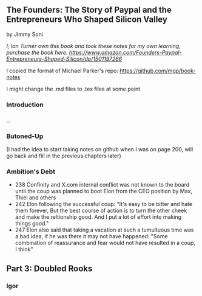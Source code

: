 ## The Founders: The Story of Paypal and the Entrepreneurs Who Shaped Silicon Valley

by Jimmy Soni

*I, Ian Turner own this book and took these notes for my own learning, purchase
the book here: https://www.amazon.com/Founders-Paypal-Entrepreneurs-Shaped-Silicon/dp/1501197266*

I copied the format of Michael Parker's repo: https://github.com/mgp/book-notes

I might change the .md files to .tex files at some point

### Introduction

###
...
### Butoned-Up

(I had the idea to start taking notes on github when I was on page 200, will
go back and fill in the previous chapters later)

### Ambition's Debt
* 238 Confinity and X.com internal conflict was not known to the board until the
coup was planned to boot Elon from the CEO position by Max, Thiel and others
* 242 Elon following the successful coup: "It's easy to be bitter and hate them
forever, But the best course of action is to turn the other cheek and make the
reltionship good. And I put a lot of effort into making things good."
* 247 Elon also said that taking a vacation at such a tumultuous time was a bad
idea, if he was there it may not have happened: "Some combination of reassurance
and fear would not have resulted in a coup, I think"


## Part 3: Doubled Rooks

### Igor
